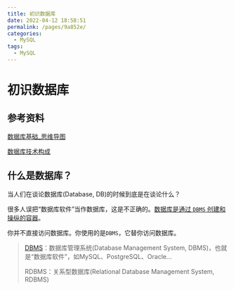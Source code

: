 ```yaml
---
title: 初识数据库
date: 2022-04-12 18:58:51
permalink: /pages/9a852e/
categories:
  - MySQL
tags:
  - MySQL
---
```

# 初识数据库

## 参考资料

[数据库基础_思维导图](https://www.yuque.com/jim_fuckppt/efi3fk/agwcfh)

[数据库技术构成](https://wangchujiang.com/mysql-tutorial/chapter1/1.2.html)

## 什么是数据库？



当人们在谈论数据库(Database, DB)的时候到底是在谈论什么？

很多人误把“数据库软件”当作数据库，这是不正确的。<u>数据库是通过 `DBMS` 创建和操纵的容器</u>。

你并不直接访问数据库。你使用的是`DBMS`，它替你访问数据库。

> [DBMS](https://zh.wikipedia.org/wiki/%E6%95%B0%E6%8D%AE%E5%BA%93%E7%AE%A1%E7%90%86%E7%B3%BB%E7%BB%9F)：数据库管理系统(Database Management System, DBMS)，也就是“数据库软件”，如MySQL、PostgreSQL、Oracle...
>
> RDBMS：关系型数据库(Relational Database Management System, RDBMS)

